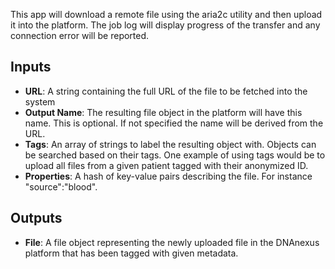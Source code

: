 This app will download a remote file using the aria2c utility and then upload it into the platform.  The job log will display progress of the transfer and any connection error will be reported.

Inputs
------

* **URL**:  A string containing the full URL of the file to be fetched into the system
* **Output Name**: The resulting file object in the platform will have this name.  This is optional.  If not specified the name will be derived from the URL.
* **Tags**: An array of strings to label the resulting object with.  Objects can be searched based on their tags.  One example of using tags would be to upload all files from a given patient tagged with their anonymized ID.
* **Properties**:  A hash of key-value pairs describing the file.  For instance "source":"blood".

Outputs
-------

* **File**:  A file object representing the newly uploaded file in the DNAnexus platform that has been tagged with given metadata.
